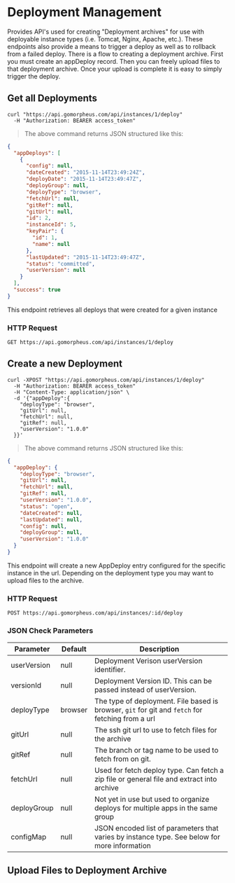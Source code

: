 # Deployment Management

Provides API's used for creating "Deployment archives" for use with deployable instance types (i.e. Tomcat, Nginx, Apache, etc.). These endpoints also provide a means to trigger a deploy as well as to rollback from a failed deploy. There is a flow to creating a deployment archive. First you must create an appDeploy record. Then you can freely upload files to that deployment archive. Once your upload is complete it is easy to simply trigger the deploy.

## Get all Deployments

```shell
curl "https://api.gomorpheus.com/api/instances/1/deploy"
  -H "Authorization: BEARER access_token"
```

> The above command returns JSON structured like this:

```json
{
  "appDeploys": [
    {
      "config": null,
      "dateCreated": "2015-11-14T23:49:24Z",
      "deployDate": "2015-11-14T23:49:47Z",
      "deployGroup": null,
      "deployType": "browser",
      "fetchUrl": null,
      "gitRef": null,
      "gitUrl": null,
      "id": 2,
      "instanceId": 5,
      "keyPair": {
        "id": 1,
        "name": null
      },
      "lastUpdated": "2015-11-14T23:49:47Z",
      "status": "committed",
      "userVersion": null
    }
  ],
  "success": true
}
```

This endpoint retrieves all deploys that were created for a given instance

### HTTP Request

`GET https://api.gomorpheus.com/api/instances/1/deploy`


## Create a new Deployment

```shell
curl -XPOST "https://api.gomorpheus.com/api/instances/1/deploy"
  -H "Authorization: BEARER access_token"
  -H "Content-Type: application/json" \
  -d '{"appDeploy":{
    "deployType": "browser",
    "gitUrl": null,
    "fetchUrl": null,
    "gitRef": null,
    "userVersion": "1.0.0"
  }}'
```

> The above command returns JSON structured like this:

```json
{
  "appDeploy": {
  	"deployType": "browser",
    "gitUrl": null,
    "fetchUrl": null,
    "gitRef": null,
    "userVersion": "1.0.0",
    "status": "open",
    "dateCreated": null,
    "lastUpdated": null,
    "config": null,
    "deployGroup": null,
    "userVersion": "1.0.0"
  }
}
```

This endpoint will create a new AppDeploy entry configured for the specific instance in the url. Depending on the deployment type you may want to upload files to the archive.

### HTTP Request

`POST https://api.gomorpheus.com/api/instances/:id/deploy`

### JSON Check Parameters

Parameter | Default | Description
--------- | ------- | -----------
userVersion | null | Deployment Verison userVersion identifier.
versionId | null | Deployment Version ID. This can be passed instead of userVersion.
deployType | browser | The type of deployment. File based is browser, `git` for git and `fetch` for fetching from a url
gitUrl | null | The ssh git url to use to fetch files for the archive
gitRef | null | The branch or tag name to be used to fetch from on git.
fetchUrl | null | Used for fetch deploy type. Can fetch a zip file or general file and extract into archive
deployGroup | null | Not yet in use but used to organize deploys for multiple apps in the same group
configMap | null | JSON encoded list of parameters that varies by instance type. See below for more information

## Upload Files to Deployment Archive


